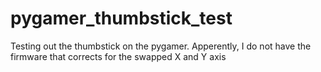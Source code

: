 # pygamer_thumbstick_test
Testing out the thumbstick on the pygamer.  Apperently, I do not have the firmware that corrects for the swapped X and Y axis
